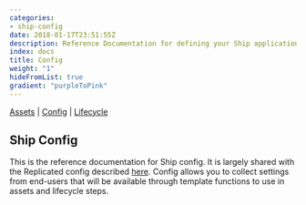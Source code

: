 ```yaml
---
categories:
- ship-config
date: 2018-01-17T23:51:55Z
description: Reference Documentation for defining your Ship application configuration options
index: docs
title: Config
weight: "1"
hideFromList: true
gradient: "purpleToPink"
---
```


[Assets](/api/ship-assets/overview) | [Config](/api/ship-config/overview) | [Lifecycle](/api/ship-lifecycle/overview)

## Ship Config

This is the reference documentation for Ship config. It is largely shared with the Replicated config described [here](https://help.replicated.com/docs/config-screen/config-yaml/). Config allows you to collect settings from end-users that will be available through template functions to use in assets and lifecycle steps.

